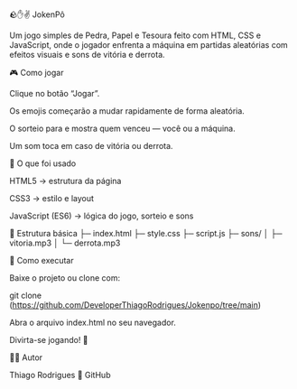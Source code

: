 🪨✋✌️ JokenPô

Um jogo simples de Pedra, Papel e Tesoura feito com HTML, CSS e JavaScript, onde o jogador enfrenta a máquina em partidas aleatórias com efeitos visuais e sons de vitória e derrota.

🎮 Como jogar

Clique no botão “Jogar”.

Os emojis começarão a mudar rapidamente de forma aleatória.

O sorteio para e mostra quem venceu — você ou a máquina.

Um som toca em caso de vitória ou derrota.

🧠 O que foi usado

HTML5 → estrutura da página

CSS3 → estilo e layout

JavaScript (ES6) → lógica do jogo, sorteio e sons

📂 Estrutura básica
├─ index.html
├─ style.css
├─ script.js
├─ sons/
│  ├─ vitoria.mp3
│  └─ derrota.mp3

🚀 Como executar

Baixe o projeto ou clone com:

git clone (https://github.com/DeveloperThiagoRodrigues/Jokenpo/tree/main)


Abra o arquivo index.html no seu navegador.

Divirta-se jogando! 🎉

👨‍💻 Autor

Thiago Rodrigues
🔗 GitHub
